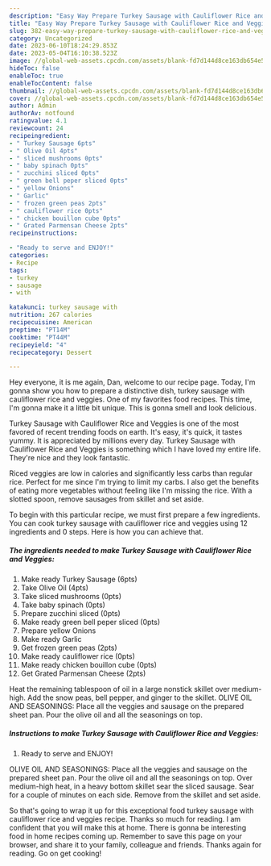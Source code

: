 ```yaml
---
description: "Easy Way Prepare Turkey Sausage with Cauliflower Rice and Veggies yang Delicious}"
title: "Easy Way Prepare Turkey Sausage with Cauliflower Rice and Veggies yang Delicious}"
slug: 382-easy-way-prepare-turkey-sausage-with-cauliflower-rice-and-veggies-yang-delicious
category: Uncategorized
date: 2023-06-10T18:24:29.853Z
date: 2023-05-04T16:10:38.523Z
image: //global-web-assets.cpcdn.com/assets/blank-fd7d144d8ce163db654e5a02c40b08a2775adb7897d16e4062681dc7e1b2800f.png
hideToc: false
enableToc: true
enableTocContent: false
thumbnail: //global-web-assets.cpcdn.com/assets/blank-fd7d144d8ce163db654e5a02c40b08a2775adb7897d16e4062681dc7e1b2800f.png
cover: //global-web-assets.cpcdn.com/assets/blank-fd7d144d8ce163db654e5a02c40b08a2775adb7897d16e4062681dc7e1b2800f.png
author: Admin
authorAv: notfound
ratingvalue: 4.1
reviewcount: 24
recipeingredient:
- " Turkey Sausage 6pts"
- " Olive Oil 4pts"
- " sliced mushrooms 0pts"
- " baby spinach 0pts"
- " zucchini sliced 0pts"
- " green bell peper sliced 0pts"
- " yellow Onions"
- " Garlic"
- " frozen green peas 2pts"
- " cauliflower rice 0pts"
- " chicken bouillon cube 0pts"
- " Grated Parmensan Cheese 2pts"
recipeinstructions:

- "Ready to serve and ENJOY!"
categories:
- Recipe
tags:
- turkey
- sausage
- with

katakunci: turkey sausage with 
nutrition: 267 calories
recipecuisine: American
preptime: "PT14M"
cooktime: "PT44M"
recipeyield: "4"
recipecategory: Dessert

---
```



Hey everyone, it is me again, Dan, welcome to our recipe page. Today, I'm gonna show you how to prepare a distinctive dish, turkey sausage with cauliflower rice and veggies. One of my favorites food recipes. This time, I'm gonna make it a little bit unique. This is gonna smell and look delicious.

Turkey Sausage with Cauliflower Rice and Veggies is one of the most favored of recent trending foods on earth. It's easy, it's quick, it tastes yummy. It is appreciated by millions every day. Turkey Sausage with Cauliflower Rice and Veggies is something which I have loved my entire life. They're nice and they look fantastic.

Riced veggies are low in calories and significantly less carbs than regular rice. Perfect for me since I&#39;m trying to limit my carbs. I also get the benefits of eating more vegetables without feeling like I&#39;m missing the rice. With a slotted spoon, remove sausages from skillet and set aside.


To begin with this particular recipe, we must first prepare a few ingredients. You can cook turkey sausage with cauliflower rice and veggies using 12 ingredients and 0 steps. Here is how you can achieve that.

<!--inarticleads1-->

##### The ingredients needed to make Turkey Sausage with Cauliflower Rice and Veggies:

1. Make ready  Turkey Sausage (6pts)
1. Take  Olive Oil (4pts)
1. Take  sliced mushrooms (0pts)
1. Take  baby spinach (0pts)
1. Prepare  zucchini sliced (0pts)
1. Make ready  green bell peper sliced (0pts)
1. Prepare  yellow Onions
1. Make ready  Garlic
1. Get  frozen green peas (2pts)
1. Make ready  cauliflower rice (0pts)
1. Make ready  chicken bouillon cube (0pts)
1. Get  Grated Parmensan Cheese (2pts)


Heat the remaining tablespoon of oil in a large nonstick skillet over medium-high. Add the snow peas, bell pepper, and ginger to the skillet. OLIVE OIL AND SEASONINGS: Place all the veggies and sausage on the prepared sheet pan. Pour the olive oil and all the seasonings on top. 

<!--inarticleads2-->

##### Instructions to make Turkey Sausage with Cauliflower Rice and Veggies:


1. Ready to serve and ENJOY!

OLIVE OIL AND SEASONINGS: Place all the veggies and sausage on the prepared sheet pan. Pour the olive oil and all the seasonings on top. Over medium-high heat, in a heavy bottom skillet sear the sliced sausage. Sear for a couple of minutes on each side. Remove from the skillet and set aside. 

So that's going to wrap it up for this exceptional food turkey sausage with cauliflower rice and veggies recipe. Thanks so much for reading. I am confident that you will make this at home. There is gonna be interesting food in home recipes coming up. Remember to save this page on your browser, and share it to your family, colleague and friends. Thanks again for reading. Go on get cooking!
